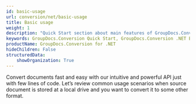 ```yaml
---
id: basic-usage
url: conversion/net/basic-usage
title: Basic usage
weight: 1
description: "Quick Start section about main features of GroupDocs.Conversion API, describes how to convert files with just couple lines of code."
keywords: GroupDocs.Conversion Quick Start, GroupDocs.Conversion .NET Basic Usage, GroupDocs.Conversion Quick Start C#, GroupDocs.Conversion Get Started
productName: GroupDocs.Conversion for .NET
hideChildren: False
structuredData:
    showOrganization: True
---
```

Convert documents fast and easy with our intuitive and powerful API just with few lines of code.
Let’s review common usage scenarios when source document is stored at a local drive and you want to convert it to some other format.
